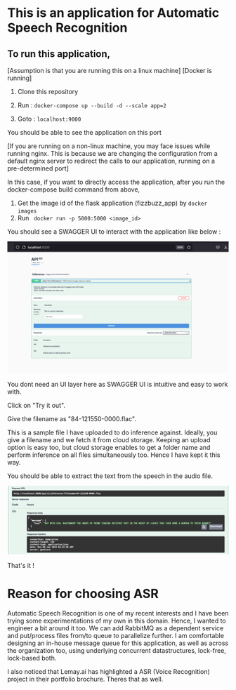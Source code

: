 # This is an application for Automatic Speech Recognition

## To run this application,
[Assumption is that you are running this on a linux machine]
[Docker is running]


1) Clone this repository

2) Run : 
``docker-compose up --build -d --scale app=2
``
3) Goto : ``localhost:9000``

You should be able to see the application on this port

[If you are running on a non-linux machine, you may face issues while running nginx.
This is because we are changing the configuration from a default nginx server to redirect
the calls to our application, running on a pre-determined port]

In this case, if you want to directly access the application, after you run the docker-compose build
command from above,

1) Get the image id of the flask application (fizzbuzz_app) by
``docker images``
2) Run
`` docker run -p 5000:5000 <image_id>``

You should see a SWAGGER UI to interact with the application like below :

![swagger](https://github.com/projects-g/fizzbuzz/blob/dev/swagger.png)


You dont need an UI layer here as SWAGGER UI is intuitive and easy to work with.


Click on "Try it out".

Give the filename as "84-121550-0000.flac". 

This is a sample file I have uploaded to do inference against. 
Ideally, you give a filename and we fetch it from cloud storage. Keeping an upload option is easy too, but 
cloud storage enables to get a folder name and perform inference on all files simultaneously too. 
Hence I have kept it this way.

You should be able to extract the text from the speech in the audio file.


![sample3](https://github.com/projects-g/fizzbuzz/blob/dev/image3.png)

That's it !

# Reason for choosing ASR

Automatic Speech Recognition is one of my recent interests and I have been trying 
some experimentations of my own in this domain. Hence, I wanted to engineer a bit around it too.
We can add RabbitMQ as a dependent service and put/process files from/to queue to
parallelize further. I am comfortable designing an in-house message queue for this application, as well as
across the organization too, using underlying concurrent datastructures, lock-free, lock-based both.

I also noticed that Lemay.ai has highlighted a ASR (Voice Recognition) project in their portfolio
brochure. Theres that as well. 

